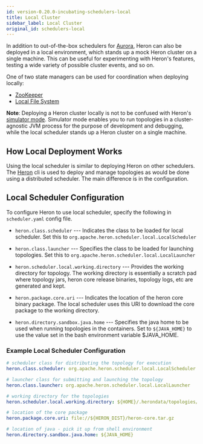 ```yaml
---
id: version-0.20.0-incubating-schedulers-local
title: Local Cluster
sidebar_label: Local Cluster
original_id: schedulers-local
---
```

<!--
    Licensed to the Apache Software Foundation (ASF) under one
    or more contributor license agreements.  See the NOTICE file
    distributed with this work for additional information
    regarding copyright ownership.  The ASF licenses this file
    to you under the Apache License, Version 2.0 (the
    "License"); you may not use this file except in compliance
    with the License.  You may obtain a copy of the License at
      http://www.apache.org/licenses/LICENSE-2.0
    Unless required by applicable law or agreed to in writing,
    software distributed under the License is distributed on an
    "AS IS" BASIS, WITHOUT WARRANTIES OR CONDITIONS OF ANY
    KIND, either express or implied.  See the License for the
    specific language governing permissions and limitations
    under the License.
-->

In addition to out-of-the-box schedulers for
[Aurora](schedulers-aurora-cluster), Heron can also be deployed in a local environment, which
stands up a mock Heron cluster on a single machine. This can be useful for
experimenting with Heron's features, testing a wide variety of possible cluster
events, and so on.

One of two state managers can be used for coordination when deploying locally:

* [ZooKeeper](state-managers-zookeeper)
* [Local File System](state-managers-local-fs)

**Note**: Deploying a Heron cluster locally is not to be confused with Heron's
[simulator mode](guides-simulator-mode). Simulator mode enables
you to run topologies in a cluster-agnostic JVM process for the purpose of
development and debugging, while the local scheduler stands up a Heron cluster
on a single machine.

## How Local Deployment Works

Using the local scheduler is similar to deploying Heron on other schedulers.
The [Heron](user-manuals-heron-cli) cli is used to deploy and manage topologies
as would be done using a distributed scheduler. The main difference is in
the configuration.

## Local Scheduler Configuration

To configure Heron to use local scheduler, specify the following in `scheduler.yaml`
config file.

* `heron.class.scheduler` --- Indicates the class to be loaded for local scheduler.
Set this to `org.apache.heron.scheduler.local.LocalScheduler`

* `heron.class.launcher` --- Specifies the class to be loaded for launching
topologies. Set this to `org.apache.heron.scheduler.local.LocalLauncher`

* `heron.scheduler.local.working.directory` --- Provides the working
directory for topology. The working directory is essentially a scratch pad where
topology jars, heron core release binaries, topology logs, etc are generated and kept.

* `heron.package.core.uri` --- Indicates the location of the heron core binary package.
The local scheduler uses this URI to download the core package to the working directory.

* `heron.directory.sandbox.java.home` --- Specifies the java home to
be used when running topologies in the containers. Set to `${JAVA_HOME}` to
use the value set in the bash environment variable $JAVA_HOME.

### Example Local Scheduler Configuration

```yaml
# scheduler class for distributing the topology for execution
heron.class.scheduler: org.apache.heron.scheduler.local.LocalScheduler

# launcher class for submitting and launching the topology
heron.class.launcher: org.apache.heron.scheduler.local.LocalLauncher

# working directory for the topologies
heron.scheduler.local.working.directory: ${HOME}/.herondata/topologies/${CLUSTER}/${TOPOLOGY}

# location of the core package
heron.package.core.uri: file://${HERON_DIST}/heron-core.tar.gz

# location of java - pick it up from shell environment
heron.directory.sandbox.java.home: ${JAVA_HOME}
```
